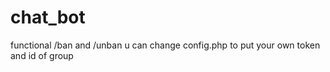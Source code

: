 # chat_bot
functional
/ban and /unban
u can change config.php to put your own token and id of group
